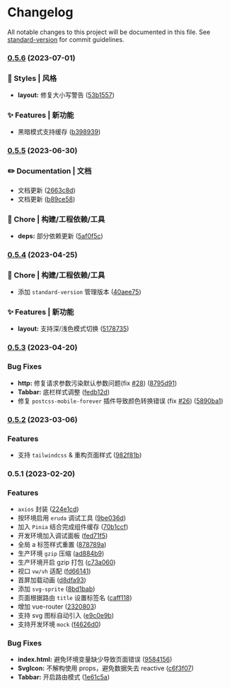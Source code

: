 # Changelog

All notable changes to this project will be documented in this file. See [standard-version](https://github.com/conventional-changelog/standard-version) for commit guidelines.

### [0.5.6](https://github.com/yulimchen/vue3-h5-template/compare/v0.5.5...v0.5.6) (2023-07-01)

### 💄 Styles | 风格

-   **layout:** 修复大小写警告 ([53b1557](https://github.com/yulimchen/vue3-h5-template/commit/53b15578a55eccbae73377f27f7696b97087cf43))

### ✨ Features | 新功能

-   黑暗模式支持缓存 ([b398939](https://github.com/yulimchen/vue3-h5-template/commit/b398939ab7ba0c6b50ffb3a6b4f38ebc0512dc56))

### [0.5.5](https://github.com/yulimchen/vue3-h5-template/compare/v0.5.4...v0.5.5) (2023-06-30)

### ✏️ Documentation | 文档

-   文档更新 ([2663c8d](https://github.com/yulimchen/vue3-h5-template/commit/2663c8d2d5f1b7df92f38456e70a6dc60557e1cf))
-   文档更新 ([b89ce58](https://github.com/yulimchen/vue3-h5-template/commit/b89ce58729fcb7c90b6b295cbb90181e66f5c576))

### 🚀 Chore | 构建/工程依赖/工具

-   **deps:** 部分依赖更新 ([5af0f5c](https://github.com/yulimchen/vue3-h5-template/commit/5af0f5c7466d5986a4a91cc07164c567dd082914))

### [0.5.4](https://github.com/yulimchen/vue3-h5-template/compare/v0.5.3...v0.5.4) (2023-04-25)

### 🚀 Chore | 构建/工程依赖/工具

-   添加 `standard-version` 管理版本 ([40aee75](https://github.com/yulimchen/vue3-h5-template/commit/40aee757f7364da04437b55861c585b999495abd))

### ✨ Features | 新功能

-   **layout:** 支持深/浅色模式切换 ([5178735](https://github.com/yulimchen/vue3-h5-template/commit/51787354cf25fe173d4b122b517a6738fdc56693))

### [0.5.3](https://github.com/yulimchen/vue3-h5-template/compare/v0.5.2...v0.5.3) (2023-04-20)

### Bug Fixes

-   **http:** 修复请求参数污染默认参数问题(fix [#28](https://github.com/yulimchen/vue3-h5-template/issues/28)) ([8795d91](https://github.com/yulimchen/vue3-h5-template/commit/8795d9138e9f42c52558804fc50d2aa8f06dad69))
-   **Tabbar:** 底栏样式调整 ([fedb12d](https://github.com/yulimchen/vue3-h5-template/commit/fedb12d137005e17707444c5af41e9d296916da1))
-   修复 `postcss-mobile-forever` 插件导致颜色转换错误 (fix [#26](https://github.com/yulimchen/vue3-h5-template/issues/26)) ([5890ba1](https://github.com/yulimchen/vue3-h5-template/commit/5890ba11f441599976ba1f36008e5655fc558fd8))

### [0.5.2](https://github.com/yulimchen/vue3-h5-template/compare/v0.5.1...v0.5.2) (2023-03-06)

### Features

-   支持 `tailwindcss` & 重构页面样式 ([982f81b](https://github.com/yulimchen/vue3-h5-template/commit/982f81bc6e9f36da2d48f136eb5986b3f6f1310b))

### 0.5.1 (2023-02-20)

### Features

-   `axios` 封装 ([224e1cd](https://github.com/yulimchen/vue3-h5-template/commit/224e1cd1325ebe7c250976c56c548a91d3bd644b))
-   按环境启用 `eruda` 调试工具 ([9be036d](https://github.com/yulimchen/vue3-h5-template/commit/9be036d84e6713ffcf4fc2c4b4991f0a4b3e86e3))
-   加入 `Pinia` 结合完成组件缓存 ([70b1ccf](https://github.com/yulimchen/vue3-h5-template/commit/70b1ccf15ca8d16611cb50e58b1ecde27a25c44a))
-   开发环境加入调试面板 ([fed71f5](https://github.com/yulimchen/vue3-h5-template/commit/fed71f58aae0ef13cda4e04b968144ac533b9acd))
-   全局 a 标签样式重置 ([878789a](https://github.com/yulimchen/vue3-h5-template/commit/878789a5b2698a8ee393983332da9829036f619b))
-   生产环境 `gzip` 压缩 ([ad884b9](https://github.com/yulimchen/vue3-h5-template/commit/ad884b9f8412b27562b47b1a254c8a57ef996e29))
-   生产环境开启 gzip 打包 ([c73a060](https://github.com/yulimchen/vue3-h5-template/commit/c73a0609fdf8c5285e3a0199fd7c3cc6531c2163))
-   视口 `vw/vh` 适配 ([fd66141](https://github.com/yulimchen/vue3-h5-template/commit/fd6614101648e05aad2f61aa4cad3649255df3f5))
-   首屏加载动画 ([d8dfa93](https://github.com/yulimchen/vue3-h5-template/commit/d8dfa933ae60c2031bca8ef3f453a842a107a60f))
-   添加 `svg-sprite` ([8bd1bab](https://github.com/yulimchen/vue3-h5-template/commit/8bd1bab01bfb6c846e6320577287f350e209e36b))
-   页面根据路由 `title` 设置标签名 ([caff118](https://github.com/yulimchen/vue3-h5-template/commit/caff118021eafbb8a911fd1ab1fab283baa06dcb))
-   增加 vue-router ([2320803](https://github.com/yulimchen/vue3-h5-template/commit/23208030e6472bf9ee1de687fabbe1093ab03d08))
-   支持 svg 图标自动引入 ([e9c0e9b](https://github.com/yulimchen/vue3-h5-template/commit/e9c0e9bbf62ae9cff339f601f6db81032262bd04))
-   支持开发环境 `mock` ([f4626d0](https://github.com/yulimchen/vue3-h5-template/commit/f4626d088fd66ad076ac639b8d687d28f4f9dbcc))

### Bug Fixes

-   **index.html:** 避免环境变量缺少导致页面错误 ([9584156](https://github.com/yulimchen/vue3-h5-template/commit/95841560ad5237bc35c6088c587cc105cc1dce5d))
-   **SvgIcon:** 不解构使用 props，避免数据失去 reactive ([c6f3f07](https://github.com/yulimchen/vue3-h5-template/commit/c6f3f07303065054df4e1fc3d6b250edd4db00bf))
-   **Tabbar:** 开启路由模式 ([1e61c5a](https://github.com/yulimchen/vue3-h5-template/commit/1e61c5a3555ced9bd6a5bf62302a2252bf01e12b))
